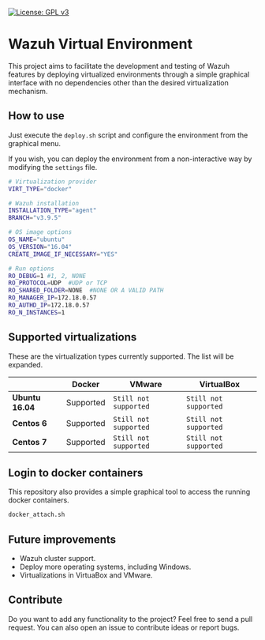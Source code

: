 [![License: GPL v3](https://img.shields.io/badge/License-GPLv3-blue.svg)](https://www.gnu.org/licenses/gpl-3.0)

# Wazuh Virtual Environment

This project aims to facilitate the development and testing of Wazuh features by deploying virtualized environments through a simple graphical interface with no dependencies other than the desired virtualization mechanism.

## How to use

Just execute the `deploy.sh` script and configure the environment from the graphical menu.


If you wish, you can deploy the environment from a non-interactive way by modifying the `settings` file.

``` BASH
# Virtualization provider
VIRT_TYPE="docker"

# Wazuh installation
INSTALLATION_TYPE="agent"
BRANCH="v3.9.5"

# OS image options
OS_NAME="ubuntu"
OS_VERSION="16.04"
CREATE_IMAGE_IF_NECESSARY="YES"

# Run options
RO_DEBUG=1 #1, 2, NONE
RO_PROTOCOL=UDP  #UDP or TCP
RO_SHARED_FOLDER=NONE  #NONE OR A VALID PATH
RO_MANAGER_IP=172.18.0.57
RO_AUTHD_IP=172.18.0.57
RO_N_INSTANCES=1
```

## Supported virtualizations

These are the virtualization types currently supported. The list will be expanded.

|| Docker | VMware | VirtualBox |
|-|-|-|-|
**Ubuntu 16.04** | Supported | `Still not supported` | `Still not supported` |
**Centos 6** | Supported | `Still not supported` | `Still not supported` |
**Centos 7** | Supported | `Still not supported` | `Still not supported` |

## Login to docker containers

This repository also provides a simple graphical tool to access the running docker containers.

``` BASH
docker_attach.sh
```

## Future improvements

- Wazuh cluster support.
- Deploy more operating systems, including Windows.
- Virtualizations in VirtuaBox and VMware.

## Contribute

Do you want to add any functionality to the project? Feel free to send a pull request. You can also open an issue to contribute ideas or report bugs.
